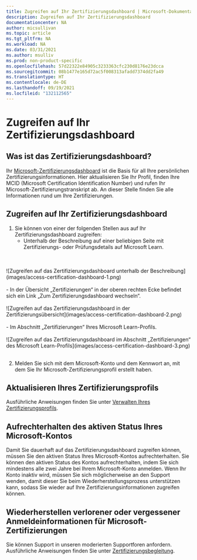 ```yaml
---
title: Zugreifen auf Ihr Zertifizierungsdashboard | Microsoft-Dokumentation
description: Zugreifen auf Ihr Zertifizierungsdashboard
documentationcenter: NA
author: micsullivan
ms.topic: article
ms.tgt_pltfrm: NA
ms.workload: NA
ms.date: 03/31/2021
ms.author: msulliv
ms.prod: non-product-specific
ms.openlocfilehash: 57d22322e84905c3233363cfc230d8176e23dcca
ms.sourcegitcommit: 08b1477e165d72ac5f008313afadd7374dd2fa49
ms.translationtype: HT
ms.contentlocale: de-DE
ms.lasthandoff: 09/19/2021
ms.locfileid: "132112565"
---
```

# <a name="access-your-certification-dashboard"></a>Zugreifen auf Ihr Zertifizierungsdashboard

## <a name="what-is-the-certification-dashboard"></a>Was ist das Zertifizierungsdashboard?

Ihr [Microsoft-Zertifizierungsdashboard](https://www.microsoft.com/learning/dashboard.aspx) ist die Basis für all Ihre persönlichen Zertifizierungsinformationen. Hier aktualisieren Sie Ihr Profil, finden Ihre MCID (Microsoft Certification Identification Number) und rufen Ihr Microsoft-Zertifizierungstranskript ab. An dieser Stelle finden Sie alle Informationen rund um Ihre Zertifizierungen.

## <a name="how-to-access-your-certification-dashboard"></a>Zugreifen auf Ihr Zertifizierungsdashboard

1. Sie können von einer der folgenden Stellen aus auf Ihr Zertifizierungsdashboard zugreifen:
    - Unterhalb der Beschreibung auf einer beliebigen Seite mit Zertifizierungs- oder Prüfungsdetails auf Microsoft Learn.
<br/>
<br/>
![Zugreifen auf das Zertifizierungsdashboard unterhalb der Beschreibung](images/access-certification-dashboard-1.png)
<br/>
<br/>
    - In der Übersicht „Zertifizierungen“ in der oberen rechten Ecke befindet sich ein Link „Zum Zertifizierungsdashboard wechseln“.
<br/>
<br/>
![Zugreifen auf das Zertifizierungsdashboard in der Zertifizierungsübersicht](images/access-certification-dashboard-2.png)
<br/>
<br/>
    - Im Abschnitt „Zertifizierungen“ Ihres Microsoft Learn-Profils.
<br/>
<br/>
![Zugreifen auf das Zertifizierungsdashboard im Abschnitt „Zertifizierungen“ des Microsoft Learn-Profils](images/access-certification-dashboard-3.png)
<br/>
<br/>

2. Melden Sie sich mit dem Microsoft-Konto und dem Kennwort an, mit dem Sie Ihr Microsoft-Zertifizierungsprofil erstellt haben.

## <a name="how-to-update-your-certification-profile"></a>Aktualisieren Ihres Zertifizierungsprofils

Ausführliche Anweisungen finden Sie unter [Verwalten Ihres Zertifizierungsprofils](/learn/certifications/manage-certification-profile).

## <a name="keeping-your-microsoft-account-active"></a>Aufrechterhalten des aktiven Status Ihres Microsoft-Kontos

Damit Sie dauerhaft auf das Zertifizierungsdashboard zugreifen können, müssen Sie den aktiven Status Ihres Microsoft-Kontos aufrechterhalten. Sie können den aktiven Status des Kontos aufrechterhalten, indem Sie sich mindestens alle zwei Jahre bei Ihrem Microsoft-Konto anmelden. Wenn Ihr Konto inaktiv wird, müssen Sie sich möglicherweise an den Support wenden, damit dieser Sie beim Wiederherstellungsprozess unterstützen kann, sodass Sie wieder auf Ihre Zertifizierungsinformationen zugreifen können.

## <a name="recover-your-lost-or-forgotten-microsoft-certification-credentials"></a>Wiederherstellen verlorener oder vergessener Anmeldeinformationen für Microsoft-Zertifizierungen

Sie können Support in unseren moderierten Supportforen anfordern. Ausführliche Anweisungen finden Sie unter [Zertifizierungsbegleitung](/learn/certifications/help).
